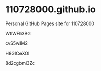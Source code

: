 # 110728000.github.io
Personal GitHub Pages site for 110728000
































WtlWFli3BG
















cvS5wIM2








H8GICeXOI




8d2cgbmi3Zc
